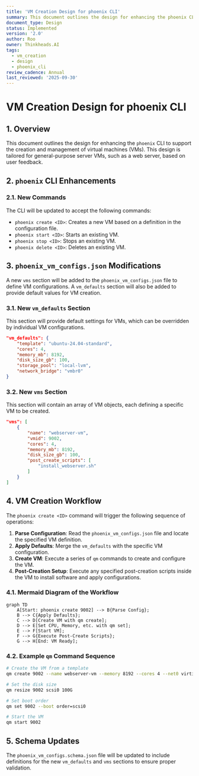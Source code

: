 ```yaml
---
title: 'VM Creation Design for phoenix CLI'
summary: This document outlines the design for enhancing the phoenix CLI to support the creation and management of virtual machines (VMs).
document_type: Design
status: Implemented
version: '2.0'
author: Roo
owner: Thinkheads.AI
tags:
  - vm_creation
  - design
  - phoenix_cli
review_cadence: Annual
last_reviewed: '2025-09-30'
---
```

# VM Creation Design for phoenix CLI

## 1. Overview

This document outlines the design for enhancing the `phoenix` CLI to support the creation and management of virtual machines (VMs). This design is tailored for general-purpose server VMs, such as a web server, based on user feedback.

## 2. `phoenix` CLI Enhancements

### 2.1. New Commands

The CLI will be updated to accept the following commands:

-   `phoenix create <ID>`: Creates a new VM based on a definition in the configuration file.
-   `phoenix start <ID>`: Starts an existing VM.
-   `phoenix stop <ID>`: Stops an existing VM.
-   `phoenix delete <ID>`: Deletes an existing VM.

## 3. `phoenix_vm_configs.json` Modifications

A new `vms` section will be added to the `phoenix_vm_configs.json` file to define VM configurations. A `vm_defaults` section will also be added to provide default values for VM creation.

### 3.1. New `vm_defaults` Section

This section will provide default settings for VMs, which can be overridden by individual VM configurations.

```json
"vm_defaults": {
    "template": "ubuntu-24.04-standard",
    "cores": 4,
    "memory_mb": 8192,
    "disk_size_gb": 100,
    "storage_pool": "local-lvm",
    "network_bridge": "vmbr0"
}
```

### 3.2. New `vms` Section

This section will contain an array of VM objects, each defining a specific VM to be created.

```json
"vms": [
    {
        "name": "webserver-vm",
        "vmid": 9002,
        "cores": 4,
        "memory_mb": 8192,
        "disk_size_gb": 100,
        "post_create_scripts": [
            "install_webserver.sh"
        ]
    }
]
```

## 4. VM Creation Workflow

The `phoenix create <ID>` command will trigger the following sequence of operations:

1.  **Parse Configuration**: Read the `phoenix_vm_configs.json` file and locate the specified VM definition.
2.  **Apply Defaults**: Merge the `vm_defaults` with the specific VM configuration.
3.  **Create VM**: Execute a series of `qm` commands to create and configure the VM.
4.  **Post-Creation Setup**: Execute any specified post-creation scripts inside the VM to install software and apply configurations.

### 4.1. Mermaid Diagram of the Workflow

```mermaid
graph TD
    A[Start: phoenix create 9002] --> B{Parse Config};
    B --> C{Apply Defaults};
    C --> D[Create VM with qm create];
    D --> E[Set CPU, Memory, etc. with qm set];
    E --> F[Start VM];
    F --> G{Execute Post-Create Scripts};
    G --> H[End: VM Ready];
```

### 4.2. Example `qm` Command Sequence

```bash
# Create the VM from a template
qm create 9002 --name webserver-vm --memory 8192 --cores 4 --net0 virtio,bridge=vmbr0

# Set the disk size
qm resize 9002 scsi0 100G

# Set boot order
qm set 9002 --boot order=scsi0

# Start the VM
qm start 9002
```

## 5. Schema Updates

The `phoenix_vm_configs.schema.json` file will be updated to include definitions for the new `vm_defaults` and `vms` sections to ensure proper validation.
